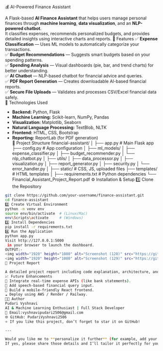 💰 AI-Powered Finance Assistant

A Flask-based **AI Finance Assistant** that helps users manage personal finances through **machine learning**, **data visualization**, and an **NLP-powered chatbot**.  
It classifies expenses, recommends personalized budgets, and provides detailed insights using interactive charts and reports.
 🧠 Features
✅ **Expense Classification** — Uses ML models to automatically categorize your transactions.  
✅ **Budget Recommendations** — Suggests smart budgets based on your spending patterns.  
✅ **Spending Analysis** — Visual dashboards (pie, bar, and trend charts) for better understanding.  
✅ **AI Chatbot** — NLP-based chatbot for financial advice and queries.  
✅ **PDF Report Generation** — Creates downloadable AI-based financial reports.  
✅ **Secure File Uploads** — Validates and processes CSV/Excel financial data safely.  
🧩 Technologies Used
- **Backend:** Python, Flask  
- **Machine Learning:** Scikit-learn, NumPy, Pandas  
- **Visualization:** Matplotlib, Seaborn  
- **Natural Language Processing:** TextBlob, NLTK  
- **Frontend:** HTML, CSS, Bootstrap  
- **Reporting:** ReportLab (for PDF generation)  
📂 Project Structure
financial-assistant/
│
├── app.py # Main Flask app
├── config.py # App configuration
│
├── ml_models/
│ ├── expense_classifier.py
│ ├── budget_recommender.py
│ └── nlp_chatbot.py
│
├── utils/
│ ├── data_processor.py
│ ├── visualization.py
│ ├── report_generator.py
│ ├── security.py
│ └── error_handler.py
│
├── static/ # CSS, JS, uploaded files
├── templates/ # HTML templates
│
├── requirements.txt # Python dependencies
└── Financial_Assistant_Project_Report.pdf
⚙️ Installation & Setup
1️⃣ Clone the Repository
```bash
git clone https://github.com/your-username/finance-assistant.git
cd finance-assistant
2️⃣ Create Virtual Environment
python -m venv env
source env/bin/activate  # (Linux/Mac)
env\Scripts\activate     # (Windows)
3️⃣ Install Dependencies
pip install -r requirements.txt
4️⃣ Run the Application
python app.py
Visit http://127.0.0.1:5000
 in your browser to launch the dashboard.
OUTPUT:-
<img width="1920" height="1080" alt="Screenshot (128)" src="https://github.com/user-attachments/assets/5405643e-3ae9-49ff-8b72-13faff8f4a1a" />
<img width="1920" height="1080" alt="Screenshot (129)" src="https://github.com/user-attachments/assets/42cd8d1e-a623-4e4a-adab-f321f74f7bad" />
🧾 Project Report

A detailed project report including code explanation, architecture, and results can be found here:
📈 Future Enhancements
🚀 Integrate real-time expense APIs (like bank statements).
💬 Add speech-based financial query input.
📱 Build a mobile-friendly React frontend.
☁️ Deploy using AWS / Render / Railway.
👩‍💻 Author
Pudari Vyshnavi
AI & Machine Learning Enthusiast | Full Stack Developer
📧 Email:vyshnavipudari2506@gmail.com
🌐 GitHub: PudariVyshnavi2506
⭐ If you like this project, don’t forget to star it on GitHub!

---

Would you like me to **personalize it further** (for example, add your college name, internship title, or GitHub username in the README)?  
If yes, please share those details and I’ll tailor it perfectly for your submission.
